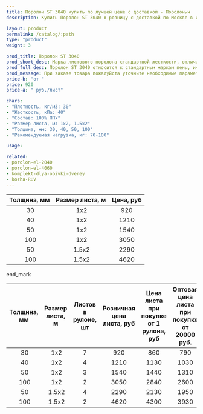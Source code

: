 ```yaml
---
title: Поролон ST 3040 купить по лучшей цене с доставкой - Поролоныч
description: Купить Поролон ST 3040 в розницу с доставкой по Москве в интернет-магазине Поролоныча.

layout: product
permalink: /catalog/:path
type: "product"
weight: 3

prod_title: Поролон ST 3040
prod_short_desc: Марка листового поролона стандартной жесткости, отличается превосходной эластичностью и восстанавливаемостью.
prod_full_desc: Поролон ST 3040 относится к стандартным маркам пены, имеет высокую плотность. Характеризуется отличными эксплуатационными качествами, долговечностью и упругостью. Обладает хорошей восстанавливаемостью и эластичностью.
prod_message: При заказе товара пожалуйста уточните необходимые параметры (толщина, размер листа и количество листов).
price-b: "от "
price: 920
price-a: " руб./лист"

chars:
- "Плотность, кг/м3: 30"
- "Жесткость, кПа: 40"
- "Состав: 100% ППУ"
- "Размер листа, м: 1х2, 1.5х2"
- "Толщина, мм: 30, 40, 50, 100"
- "Рекомендуемая нагрузка, кг: 70-100"

usage:

related:
- porolon-el-2040
- porolon-el-4060
- komplekt-dlya-obivki-dverey
- kozha-RUV
---
```

| Толщина, мм | Размер листа, м | Цена, руб
|:-----------:|:---------------:|:---------:|
 30| 1х2|920
 40| 1х2|1210
 50| 1х2|1540
 100| 1х2|3050
 50| 1.5х2|2290
 100| 1.5х2|4620

end_mark

| Толщина, мм | Размер листа, м | Листов в рулоне, шт | Розничная цена листа, руб | Цена листа при покупке от 1 рулона, руб | Оптовая цена листа при покупке от 20000 руб. |
|:-----------:|:---------------:|:-------------------:|:---------------------------:|:-----------------------------------------:|:----------------------------------------------:|
 30| 1х2|7|920|860|790
 40| 1х2|4|1210|1130|1030
 50| 1х2|3|1540|1440|1310
 100| 1х2|2|3050|2840|2600
 50| 1.5х2|4|2290|2130|1950
 100| 1.5х2|2|4620|4300|3930
